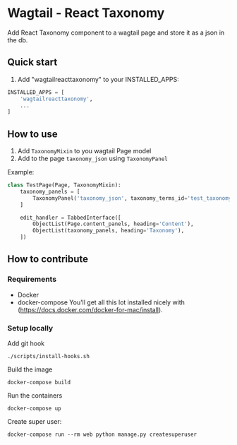 Wagtail - React Taxonomy
=============================

Add React Taxonomy component to a wagtail page and store it as a json in the db.

Quick start
-----------

1. Add "wagtailreacttaxonomy" to your INSTALLED_APPS:

```python
INSTALLED_APPS = [
    'wagtailreacttaxonomy',
    ...
]
```

How to use
----------

1. Add `TaxonomyMixin` to you wagtail Page model
2. Add to the page `taxonomy_json` using `TaxonomyPanel`

Example:
```python
class TestPage(Page, TaxonomyMixin):
    taxonomy_panels = [
        TaxonomyPanel('taxonomy_json', taxonomy_terms_id='test_taxonomy'),
    ]

    edit_handler = TabbedInterface([
        ObjectList(Page.content_panels, heading='Content'),
        ObjectList(taxonomy_panels, heading='Taxonomy'),
    ])
```


How to contribute
-----------------

### Requirements
* Docker
* docker-compose
You'll get all this lot installed nicely with (https://docs.docker.com/docker-for-mac/install).


### Setup locally
Add git hook
```
./scripts/install-hooks.sh
```
Build the image
```
docker-compose build
```
Run the containers
```
docker-compose up
```
Create super user:
```
docker-compose run --rm web python manage.py createsuperuser
```